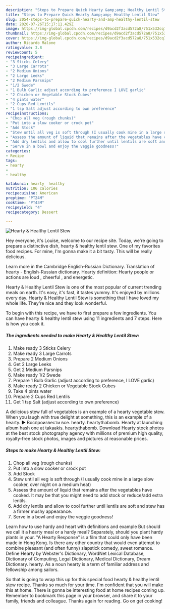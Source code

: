 ```yaml
---
description: "Steps to Prepare Quick Hearty &amp;amp; Healthy Lentil Stew"
title: "Steps to Prepare Quick Hearty &amp;amp; Healthy Lentil Stew"
slug: 2054-steps-to-prepare-quick-hearty-and-amp-healthy-lentil-stew
date: 2020-07-26T15:17:11.429Z
image: https://img-global.cpcdn.com/recipes/d9acd2f3acd572a8/751x532cq70/hearty-healthy-lentil-stew-recipe-main-photo.jpg
thumbnail: https://img-global.cpcdn.com/recipes/d9acd2f3acd572a8/751x532cq70/hearty-healthy-lentil-stew-recipe-main-photo.jpg
cover: https://img-global.cpcdn.com/recipes/d9acd2f3acd572a8/751x532cq70/hearty-healthy-lentil-stew-recipe-main-photo.jpg
author: Ricardo Malone
ratingvalue: 3.8
reviewcount: 5
recipeingredient:
- "3 Sticks Celery"
- "3 Large Carrots"
- "2 Medium Onions"
- "2 Large Leeks"
- "2 Medium Parsnips"
- "1/2 Swede"
- "1 Bulb Garlic adjust according to preference I LOVE garlic"
- "2 Chicken or Vegetable Stock Cubes"
- "4 pints water"
- "2 Cups Red Lentils"
- "1 tsp Salt adjust according to own preference"
recipeinstructions:
- "Chop all veg (rough chunks)"
- "Put into a slow cooker or crock pot"
- "Add Stock"
- "Stew until all veg is soft through (I usually cook mine in a large slow cooker, over night on a medium heat)"
- "Assess the amount of liquid that remains after the vegetables have cooked. It may be that you might need to add stock or reduce/add extra lentils."
- "Add dry lentils and allow to cool further until lentils are soft and stew has a firmer mushy appearance."
- "Serve in a bowl and enjoy the veggie goodness!"
categories:
- Recipe
tags:
- hearty
- 
- healthy

katakunci: hearty  healthy 
nutrition: 106 calories
recipecuisine: American
preptime: "PT24M"
cooktime: "PT43M"
recipeyield: "4"
recipecategory: Dessert

---
```



![Hearty &amp; Healthy Lentil Stew](https://img-global.cpcdn.com/recipes/d9acd2f3acd572a8/751x532cq70/hearty-healthy-lentil-stew-recipe-main-photo.jpg)

Hey everyone, it's Louise, welcome to our recipe site. Today, we're going to prepare a distinctive dish, hearty &amp; healthy lentil stew. One of my favorites food recipes. For mine, I'm gonna make it a bit tasty. This will be really delicious.

Learn more in the Cambridge English-Russian Dictionary. Translation of hearty - English-Russian dictionary. Hearty definition: Hearty people or actions are loud , cheerful , and energetic.

Hearty &amp; Healthy Lentil Stew is one of the most popular of current trending meals on earth. It's easy, it's fast, it tastes yummy. It's enjoyed by millions every day. Hearty &amp; Healthy Lentil Stew is something that I have loved my whole life. They're nice and they look wonderful.


To begin with this recipe, we have to first prepare a few ingredients. You can have hearty &amp; healthy lentil stew using 11 ingredients and 7 steps. Here is how you cook it.

<!--inarticleads1-->

##### The ingredients needed to make Hearty &amp; Healthy Lentil Stew:

1. Make ready 3 Sticks Celery
1. Make ready 3 Large Carrots
1. Prepare 2 Medium Onions
1. Get 2 Large Leeks
1. Get 2 Medium Parsnips
1. Make ready 1/2 Swede
1. Prepare 1 Bulb Garlic (adjust according to preference, I LOVE garlic)
1. Make ready 2 Chicken or Vegetable Stock Cubes
1. Take 4 pints water
1. Prepare 2 Cups Red Lentils
1. Get 1 tsp Salt (adjust according to own preference)


A delicious stew full of vegetables is an example of a hearty vegetable stew. When you laugh with true delight at something, this is an example of a hearty. ► Воспроизвести все. hearty. heartythabomb. Hearty at launching album hash one at takaakis. heartythabomb. Download Hearty stock photos at the best stock photography agency with millions of premium high quality, royalty-free stock photos, images and pictures at reasonable prices. 

<!--inarticleads2-->

##### Steps to make Hearty &amp; Healthy Lentil Stew:

1. Chop all veg (rough chunks)
1. Put into a slow cooker or crock pot
1. Add Stock
1. Stew until all veg is soft through (I usually cook mine in a large slow cooker, over night on a medium heat)
1. Assess the amount of liquid that remains after the vegetables have cooked. It may be that you might need to add stock or reduce/add extra lentils.
1. Add dry lentils and allow to cool further until lentils are soft and stew has a firmer mushy appearance.
1. Serve in a bowl and enjoy the veggie goodness!


Learn how to use hardy and heart with definitions and example But should we call it a hearty meal or a hardy meal? Separately, should you plant hardy plants in your. &#34;A Hearty Response&#34; is a film that could only have been made in Hong Kong. Is there any other country that would even attempt to combine pleasant (and often funny) slapstick comedy, sweet romance. Define Hearty by Webster&#39;s Dictionary, WordNet Lexical Database, Dictionary of Computing, Legal Dictionary, Medical Dictionary, Dream Dictionary. hearty. As a noun hearty is a term of familiar address and fellowship among sailors. 

So that is going to wrap this up for this special food hearty &amp; healthy lentil stew recipe. Thanks so much for your time. I'm confident that you will make this at home. There is gonna be interesting food at home recipes coming up. Remember to bookmark this page in your browser, and share it to your family, friends and colleague. Thanks again for reading. Go on get cooking!
